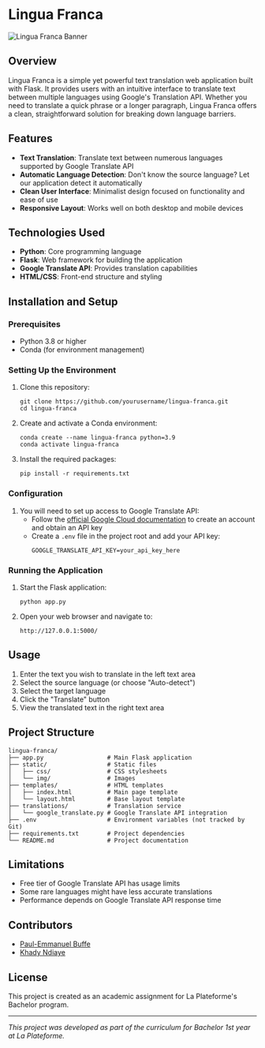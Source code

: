 # Lingua Franca

![Lingua Franca Banner](https://via.placeholder.com/800x200?text=Lingua+Franca)

## Overview

Lingua Franca is a simple yet powerful text translation web application built with Flask. It provides users with an intuitive interface to translate text between multiple languages using Google's Translation API. Whether you need to translate a quick phrase or a longer paragraph, Lingua Franca offers a clean, straightforward solution for breaking down language barriers.

## Features

- **Text Translation**: Translate text between numerous languages supported by Google Translate API
- **Automatic Language Detection**: Don't know the source language? Let our application detect it automatically
- **Clean User Interface**: Minimalist design focused on functionality and ease of use
- **Responsive Layout**: Works well on both desktop and mobile devices

## Technologies Used

- **Python**: Core programming language
- **Flask**: Web framework for building the application
- **Google Translate API**: Provides translation capabilities
- **HTML/CSS**: Front-end structure and styling

## Installation and Setup

### Prerequisites

- Python 3.8 or higher
- Conda (for environment management)

### Setting Up the Environment

1. Clone this repository:
   ```
   git clone https://github.com/yourusername/lingua-franca.git
   cd lingua-franca
   ```

2. Create and activate a Conda environment:
   ```
   conda create --name lingua-franca python=3.9
   conda activate lingua-franca
   ```

3. Install the required packages:
   ```
   pip install -r requirements.txt
   ```

### Configuration

1. You will need to set up access to Google Translate API:
   - Follow the [official Google Cloud documentation](https://cloud.google.com/translate/docs/setup) to create an account and obtain an API key
   - Create a `.env` file in the project root and add your API key:
     ```
     GOOGLE_TRANSLATE_API_KEY=your_api_key_here
     ```

### Running the Application

1. Start the Flask application:
   ```
   python app.py
   ```

2. Open your web browser and navigate to:
   ```
   http://127.0.0.1:5000/
   ```

## Usage

1. Enter the text you wish to translate in the left text area
2. Select the source language (or choose "Auto-detect")
3. Select the target language
4. Click the "Translate" button
5. View the translated text in the right text area

## Project Structure

```
lingua-franca/
├── app.py                  # Main Flask application
├── static/                 # Static files
│   ├── css/                # CSS stylesheets
│   └── img/                # Images
├── templates/              # HTML templates
│   ├── index.html          # Main page template
│   └── layout.html         # Base layout template
├── translations/           # Translation service
│   └── google_translate.py # Google Translate API integration
├── .env                    # Environment variables (not tracked by Git)
├── requirements.txt        # Project dependencies
└── README.md               # Project documentation
```

## Limitations

- Free tier of Google Translate API has usage limits
- Some rare languages might have less accurate translations
- Performance depends on Google Translate API response time

## Contributors

- [Paul-Emmanuel Buffe](https://github.com/Paul-Emmanuel-Buffe)
- [Khady Ndiaye](https://github.com/khady-ndiaye)

## License

This project is created as an academic assignment for La Plateforme's Bachelor program. 

---

*This project was developed as part of the curriculum for Bachelor 1st year at La Plateforme.*
